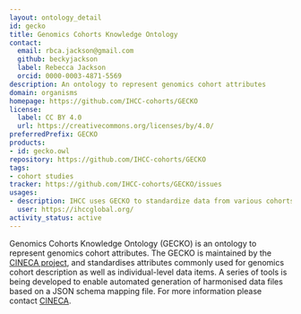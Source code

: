 ```yaml
---
layout: ontology_detail
id: gecko
title: Genomics Cohorts Knowledge Ontology
contact:
  email: rbca.jackson@gmail.com
  github: beckyjackson
  label: Rebecca Jackson
  orcid: 0000-0003-4871-5569
description: An ontology to represent genomics cohort attributes
domain: organisms
homepage: https://github.com/IHCC-cohorts/GECKO
license:
  label: CC BY 4.0
  url: https://creativecommons.org/licenses/by/4.0/
preferredPrefix: GECKO
products:
- id: gecko.owl
repository: https://github.com/IHCC-cohorts/GECKO
tags:
- cohort studies
tracker: https://github.com/IHCC-cohorts/GECKO/issues
usages:
- description: IHCC uses GECKO to standardize data from various cohorts for the IHCC cohort browser
  user: https://ihccglobal.org/
activity_status: active
---
```


Genomics Cohorts Knowledge Ontology (GECKO) is an ontology to represent genomics cohort attributes. The GECKO is maintained by the [CINECA project]( https://www.cineca-project.eu), and standardises attributes commonly used for genomics cohort description as well as individual-level data items. A series of tools is being developed to enable automated generation of harmonised data files based on a JSON schema mapping file. For more information please contact [CINECA](mailto:info@cineca-project.eu).
